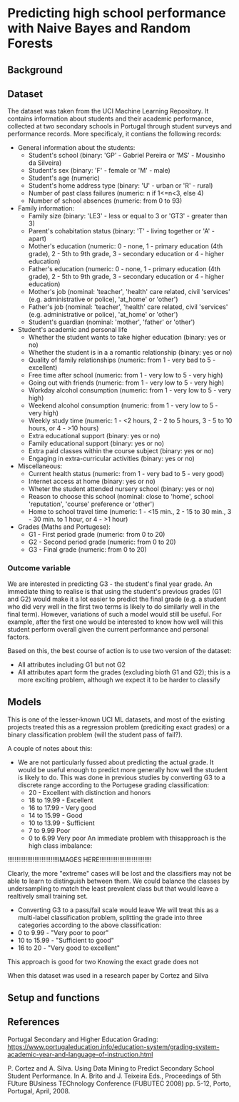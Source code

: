 # Predicting high school performance with Naive Bayes and Random Forests

## Background

## Dataset
The dataset was taken from the UCI Machine Learning Repository. It contains information about students and their academic performance, collected at two secondary schools in Portugal through student surveys and performance records. More specificaly, it contians the following records:

* General information about the students:
    * Student's school (binary: 'GP' - Gabriel Pereira or 'MS' - Mousinho da Silveira)
    * Student's sex (binary: 'F' - female or 'M' - male)
    * Student's age (numeric)
    * Student's home address type (binary: 'U' - urban or 'R' - rural)
    * Number of past class failures (numeric: n if 1<=n<3, else 4)
    * Number of school absences (numeric: from 0 to 93)
* Family information:
    * Family size (binary: 'LE3' - less or equal to 3 or 'GT3' - greater than 3)
    * Parent's cohabitation status (binary: 'T' - living together or 'A' - apart)
    * Mother's education (numeric: 0 - none, 1 - primary education (4th grade), 2 - 5th to 9th grade, 3 - secondary education or 4 - higher education)
    * Father's education (numeric: 0 - none, 1 - primary education (4th grade), 2 - 5th to 9th grade, 3 - secondary education or 4 - higher education)
    * Mother's job (nominal: 'teacher', 'health' care related, civil 'services' (e.g. administrative or police), 'at_home' or 'other')
    * Father's job (nominal: 'teacher', 'health' care related, civil 'services' (e.g. administrative or police), 'at_home' or 'other')
    * Student's guardian (nominal: 'mother', 'father' or 'other')
* Student's academic and personal life
    * Whether the student wants to take higher education (binary: yes or no)
    * Whether the student is in a a romantic relationship (binary: yes or no)
    * Quality of family relationships (numeric: from 1 - very bad to 5 - excellent)
    * Free time after school (numeric: from 1 - very low to 5 - very high)
    * Going out with friends (numeric: from 1 - very low to 5 - very high)
    * Workday alcohol consumption (numeric: from 1 - very low to 5 - very high)
    * Weekend alcohol consumption (numeric: from 1 - very low to 5 - very high)
    * Weekly study time (numeric: 1 - <2 hours, 2 - 2 to 5 hours, 3 - 5 to 10 hours, or 4 - >10 hours)
    * Extra educational support (binary: yes or no)
    * Family educational support (binary: yes or no)
    * Extra paid classes within the course subject (binary: yes or no)
    * Engaging in extra-curricular activities (binary: yes or no)
* Miscellaneous:
    * Current health status (numeric: from 1 - very bad to 5 - very good)
    * Internet access at home (binary: yes or no)
    * Wheter the student attended nursery school (binary: yes or no)
    * Reason to choose this school (nominal: close to 'home', school 'reputation', 'course' preference or 'other')
    * Home to school travel time (numeric: 1 - <15 min., 2 - 15 to 30 min., 3 - 30 min. to 1 hour, or 4 - >1 hour)
* Grades (Maths and Portugese):
    * G1 - First period grade (numeric: from 0 to 20)
    * G2 - Second period grade (numeric: from 0 to 20)
    * G3 - Final grade (numeric: from 0 to 20)
 
### Outcome variable
We are interested in predicting G3 - the student's final year grade. An immediate thing to realise is that using the student's previous grades (G1 and G2) would make it a lot easier to predict the final grade (e.g. a student who did very well in the first two terms is likely to do similarly well in the final term). However, variations of such a model would still be useful. For example, after the first one would be interested to know how well will this student perform overall given the current performance and personal factors.

Based on this, the best course of action is to use two version of the dataset:
* All attributes including G1 but not G2
* All attributes apart form the grades (excluding bioth G1 and G2); this is a more exciting problem, although we expect it to be harder to classify

## Models
This is one of the lesser-known UCI ML datasets, and most of the existing projects treated this as a regression problem (prediciting exact grades) or a binary classification problem (will the student pass of fail?). 

A couple of notes about this:
* We are not particularly fussed about predicting the actual grade. It would be useful enough to predict more generally how well the student is likely to do. This was done in previous studies by converting G3 to a discrete range according to the Portugese grading classification:
    * 20 - Excellent with distinction and honors
    * 18 to 19.99 - Excellent
    * 16 to 17.99 - Very good
    * 14 to 15.99 - Good
    * 10 to 13.99 - Sufficient	
    * 7 to 9.99 Poor
    * 0 to 6.99 Very poor
An immediate problem with thisapproach is the high class imbalance:

!!!!!!!!!!!!!!!!!!!!!!!!!!!!IMAGES HERE!!!!!!!!!!!!!!!!!!!!!!!!!!!!!

Clearly, the more "extreme" cases will be lost and the classifiers may not be able to learn to distinguish between them. We could balance the classes by undersampling to match the least prevalent class but that would leave a realtively small training set.

* Converting G3 to a pass/fail scale would leave
We will treat this as a multi-label classification problem, splitting the grade into three categories according to the above classification:
* 0 to 9.99 - "Very poor to poor"
* 10 to 15.99 - "Sufficient to good"
* 16 to 20 - "Very good to excellent"

This approach is good for two 
Knowing the exact grade does not 

When this dataset was used in a research paper by Cortez and Silva

## Setup and functions

## References
Portugal Secondary and Higher Education Grading: https://www.portugaleducation.info/education-system/grading-system-academic-year-and-language-of-instruction.html

P. Cortez and A. Silva. Using Data Mining to Predict Secondary School Student Performance. In A. Brito and J. Teixeira Eds., Proceedings of 5th FUture BUsiness TEChnology Conference (FUBUTEC 2008) pp. 5-12, Porto, Portugal, April, 2008.
